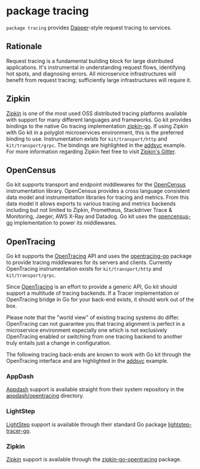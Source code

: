 # package tracing

`package tracing` provides [Dapper]-style request tracing to services.

## Rationale

Request tracing is a fundamental building block for large distributed
applications. It's instrumental in understanding request flows, identifying
hot spots, and diagnosing errors. All microservice infrastructures will
benefit from request tracing; sufficiently large infrastructures will require
it.

## Zipkin

[Zipkin] is one of the most used OSS distributed tracing platforms available
with support for many different languages and frameworks. Go kit provides
bindings to the native Go tracing implementation [zipkin-go]. If using Zipkin
with Go kit in a polyglot microservices environment, this is the preferred
binding to use. Instrumentation exists for `kit/transport/http` and
`kit/transport/grpc`. The bindings are highlighted in the [addsvc] example. For
more information regarding Zipkin feel free to visit [Zipkin's Gitter].

## OpenCensus

Go kit supports transport and endpoint middlewares for the [OpenCensus]
instrumentation library. OpenCensus provides a cross language consistent data
model and instrumentation libraries for tracing and metrics. From this data
model it allows exports to various tracing and metrics backends including but
not limited to Zipkin, Prometheus, Stackdriver Trace & Monitoring, Jaeger,
AWS X-Ray and Datadog. Go kit uses the [opencensus-go] implementation to power
its middlewares.

## OpenTracing

Go kit supports the [OpenTracing] API and uses the [opentracing-go] package to
provide tracing middlewares for its servers and clients. Currently OpenTracing
instrumentation exists for `kit/transport/http` and `kit/transport/grpc`.

Since [OpenTracing] is an effort to provide a generic API, Go kit should support
a multitude of tracing backends. If a Tracer implementation or OpenTracing
bridge in Go for your back-end exists, it should work out of the box.

Please note that the "world view" of existing tracing systems do differ.
OpenTracing can not guarantee you that tracing alignment is perfect in a
microservice environment especially one which is not exclusively OpenTracing
enabled or switching from one tracing backend to another truly entails just a
change in configuration.

The following tracing back-ends are known to work with Go kit through the
OpenTracing interface and are highlighted in the [addsvc] example.

### AppDash

[Appdash] support is available straight from their system repository in the
[appdash/opentracing] directory.

### LightStep

[LightStep] support is available through their standard Go package
[lightstep-tracer-go].

### Zipkin

[Zipkin] support is available through the [zipkin-go-opentracing] package.

[Dapper]: http://research.google.com/pubs/pub36356.html
[addsvc]:https://github.com/yyf330/kit/tree/master/examples/addsvc
[README]: https://github.com/yyf330/kit/blob/master/tracing/zipkin/README.md

[OpenTracing]: http://opentracing.io
[opentracing-go]: https://github.com/opentracing/opentracing-go

[Zipkin]: http://zipkin.io/
[Open Zipkin GitHub]: https://github.com/openzipkin
[zipkin-go-opentracing]: https://github.com/openzipkin-contrib/zipkin-go-opentracing
[zipkin-go]: https://github.com/openzipkin/zipkin-go
[Zipkin's Gitter]: https://gitter.im/openzipkin/zipkin

[Appdash]: https://github.com/sourcegraph/appdash
[appdash/opentracing]: https://github.com/sourcegraph/appdash/tree/master/opentracing

[LightStep]: http://lightstep.com/
[lightstep-tracer-go]: https://github.com/lightstep/lightstep-tracer-go

[OpenCensus]: https://opencensus.io/
[opencensus-go]: https://github.com/census-instrumentation/opencensus-go

